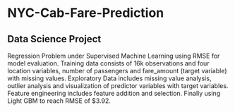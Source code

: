 # NYC-Cab-Fare-Prediction
## Data Science Project
Regression Problem under Supervised Machine Learning using RMSE for model evaluation. Training data consists of 16k observations and four location variables, number of passengers and fare_amount (target variable) with missing values. Exploratory Data includes missing value analysis, outlier analysis and visualization of predictor variables with target variables. Feature engineering includes feature addition and selection. Finally using Light GBM to reach RMSE of $3.92.
